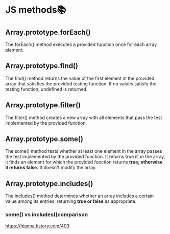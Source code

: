 # JS methods📚

## Array.prototype.forEach()  
The forEach() method executes a provided function once for each array element.

## Array.prototype.find()
The find() method returns the value of the first element in the provided array that satisfies the provided testing function. If no values satisfy the testing function, undefined is returned.

## Array.prototype.filter()  
The filter() method creates a new array with all elements that pass the test implemented by the provided function.

## Array.prototype.some()  
The some() method tests whether at least one element in the array passes the test implemented by the provided function. 
It returns true if, in the array, it finds an element for which the provided function returns **true; otherwise it returns false.**
It doesn't modify the array.

## Array.prototype.includes()  
The includes() method determines whether an array includes a certain value among its entries, returning **true or false** as appropriate.

### some() vs includes()comparison
  https://hianna.tistory.com/403
